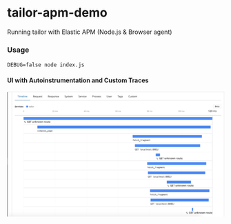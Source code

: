 # tailor-apm-demo

Running tailor with Elastic APM (Node.js &amp; Browser agent)

### Usage

```
DEBUG=false node index.js
```

#### UI with Autoinstrumentation and Custom Traces

![Tailor APM with Open tracing](https://raw.githubusercontent.com/vigneshshanmugam/tailor-apm-demo/master/kibana-apm.png)

